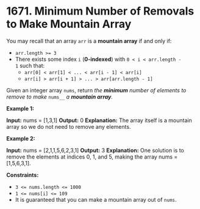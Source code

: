 # 1671. Minimum Number of Removals to Make Mountain Array 

You may recall that an array `arr` is a **mountain array** if and only if:

- `arr.length >= 3`
- There exists some index `i` (**0-indexed**) with `0 < i < arr.length - 1` such that:
    - `arr[0] < arr[1] < ... < arr[i - 1] < arr[i]`
    - `arr[i] > arr[i + 1] > ... > arr[arr.length - 1]`

Given an integer array `nums`​​​, return _the **minimum** number of elements to remove to make_ `nums_​​​_` _a **mountain array**._

**Example 1:**

**Input:** nums = [1,3,1]
**Output:** 0
**Explanation:** The array itself is a mountain array so we do not need to remove any elements.

**Example 2:**

**Input:** nums = [2,1,1,5,6,2,3,1]
**Output:** 3
**Explanation:** One solution is to remove the elements at indices 0, 1, and 5, making the array nums = [1,5,6,3,1].

**Constraints:**

- `3 <= nums.length <= 1000`
- `1 <= nums[i] <= 109`
- It is guaranteed that you can make a mountain array out of `nums`.